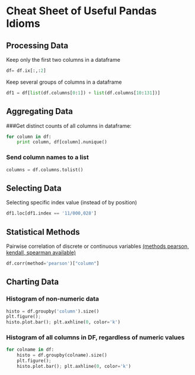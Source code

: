 # Cheat Sheet of Useful Pandas Idioms

## Processing Data

Keep only the first two columns in a dataframe

```python
df= df.ix[:,:2]
```

Keep several groups of columns in a dataframe

```python
df1 = df[list(df.columns[0:1]) + list(df.columns[10:131])]
```

## Aggregating Data


###Get distinct counts of all columns in dataframe:

```python
for column in df:
    print column, df[column].nunique()
```
### Send column names to a list

```python
columns = df.columns.tolist()
```

## Selecting Data

Selecting specific index value (instead of by position)

```python
df1.loc[df1.index == '11/000,028']
```

## Statistical Methods

Pairwise correlation of discrete or continuous variables [(methods pearson, kendall, spearman available)](http://pandas.pydata.org/pandas-docs/stable/generated/pandas.DataFrame.corr.html)

```python
df.corr(method='pearson')["column"]
```

## Charting Data

### Histogram of non-numeric data

```python
histo = df.groupby('column').size()
plt.figure();
histo.plot.bar(); plt.axhline(0, color='k')
```

### Histogram of all columns in DF, regardless of numeric values

```python
for colname in df: 
    histo = df.groupby(colname).size()
    plt.figure();
    histo.plot.bar(); plt.axhline(0, color='k')
```
